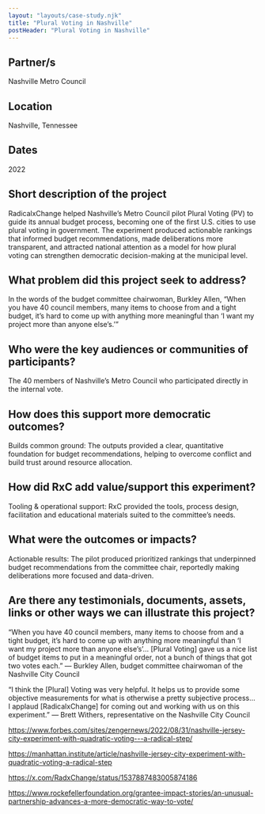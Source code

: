 ```yaml
---
layout: "layouts/case-study.njk"
title: "Plural Voting in Nashville"
postHeader: "Plural Voting in Nashville"
---
```


## Partner/s

Nashville Metro Council

## Location

Nashville, Tennessee

## Dates

2022

## Short description of the project

RadicalxChange helped Nashville’s Metro Council pilot Plural Voting (PV) to guide its annual budget process, becoming one of the first U.S. cities to use plural voting in government. The experiment produced actionable rankings that informed budget recommendations, made deliberations more transparent, and attracted national attention as a model for how plural voting can strengthen democratic decision-making at the municipal level.

## What problem did this project seek to address?

In the words of the budget committee chairwoman, Burkley Allen, “When you have 40 council members, many items to choose from and a tight budget, it’s hard to come up with anything more meaningful than ‘I want my project more than anyone else’s.’”

## Who were the key audiences or communities of participants?

The 40 members of Nashville’s Metro Council who participated directly in the internal vote.

## How does this support more democratic outcomes?

Builds common ground: The outputs provided a clear, quantitative foundation for budget recommendations, helping to overcome conflict and build trust around resource allocation.

## How did RxC add value/support this experiment?

Tooling & operational support: RxC provided the tools, process design, facilitation and educational materials suited to the committee’s needs.

## What were the outcomes or impacts?

Actionable results: The pilot produced prioritized rankings that underpinned budget recommendations from the committee chair, reportedly making deliberations more focused and data-driven.

## Are there any testimonials, documents, assets, links or other ways we can illustrate this project?

“When you have 40 council members, many items to choose from and a tight budget, it’s hard to come up with anything more meaningful than ‘I want my project more than anyone else’s’… [Plural Voting] gave us a nice list of budget items to put in a meaningful order, not a bunch of things that got two votes each.” — Burkley Allen, budget committee chairwoman of the Nashville City Council

“I think the [Plural] Voting was very helpful. It helps us to provide some objective measurements for what is otherwise a pretty subjective process... I applaud [RadicalxChange] for coming out and working with us on this experiment.” — Brett Withers, representative on the Nashville City Council

https://www.forbes.com/sites/zengernews/2022/08/31/nashville-jersey-city-experiment-with-quadratic-voting---a-radical-step/ 

https://manhattan.institute/article/nashville-jersey-city-experiment-with-quadratic-voting-a-radical-step 

https://x.com/RadxChange/status/1537887483005874186 

https://www.rockefellerfoundation.org/grantee-impact-stories/an-unusual-partnership-advances-a-more-democratic-way-to-vote/